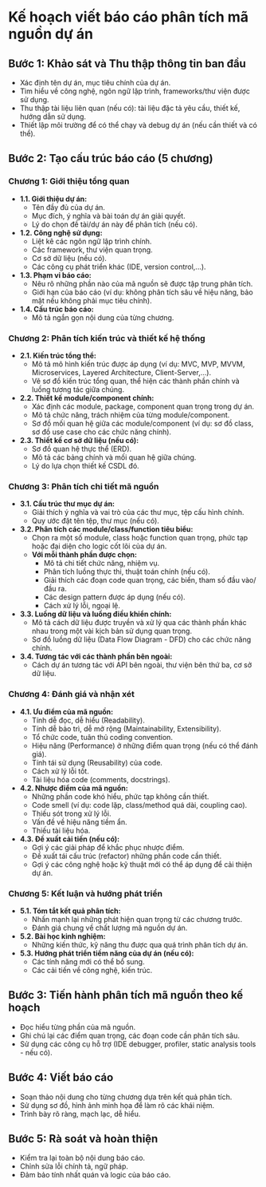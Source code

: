 # Kế hoạch viết báo cáo phân tích mã nguồn dự án

## Bước 1: Khảo sát và Thu thập thông tin ban đầu
- Xác định tên dự án, mục tiêu chính của dự án.
- Tìm hiểu về công nghệ, ngôn ngữ lập trình, frameworks/thư viện được sử dụng.
- Thu thập tài liệu liên quan (nếu có): tài liệu đặc tả yêu cầu, thiết kế, hướng dẫn sử dụng.
- Thiết lập môi trường để có thể chạy và debug dự án (nếu cần thiết và có thể).

## Bước 2: Tạo cấu trúc báo cáo (5 chương)

### Chương 1: Giới thiệu tổng quan
- **1.1. Giới thiệu dự án:**
    - Tên đầy đủ của dự án.
    - Mục đích, ý nghĩa và bài toán dự án giải quyết.
    - Lý do chọn đề tài/dự án này để phân tích (nếu có).
- **1.2. Công nghệ sử dụng:**
    - Liệt kê các ngôn ngữ lập trình chính.
    - Các framework, thư viện quan trọng.
    - Cơ sở dữ liệu (nếu có).
    - Các công cụ phát triển khác (IDE, version control,...).
- **1.3. Phạm vi báo cáo:**
    - Nêu rõ những phần nào của mã nguồn sẽ được tập trung phân tích.
    - Giới hạn của báo cáo (ví dụ: không phân tích sâu về hiệu năng, bảo mật nếu không phải mục tiêu chính).
- **1.4. Cấu trúc báo cáo:**
    - Mô tả ngắn gọn nội dung của từng chương.

### Chương 2: Phân tích kiến trúc và thiết kế hệ thống
- **2.1. Kiến trúc tổng thể:**
    - Mô tả mô hình kiến trúc được áp dụng (ví dụ: MVC, MVP, MVVM, Microservices, Layered Architecture, Client-Server,...).
    - Vẽ sơ đồ kiến trúc tổng quan, thể hiện các thành phần chính và luồng tương tác giữa chúng.
- **2.2. Thiết kế module/component chính:**
    - Xác định các module, package, component quan trọng trong dự án.
    - Mô tả chức năng, trách nhiệm của từng module/component.
    - Sơ đồ mối quan hệ giữa các module/component (ví dụ: sơ đồ class, sơ đồ use case cho các chức năng chính).
- **2.3. Thiết kế cơ sở dữ liệu (nếu có):**
    - Sơ đồ quan hệ thực thể (ERD).
    - Mô tả các bảng chính và mối quan hệ giữa chúng.
    - Lý do lựa chọn thiết kế CSDL đó.

### Chương 3: Phân tích chi tiết mã nguồn
- **3.1. Cấu trúc thư mục dự án:**
    - Giải thích ý nghĩa và vai trò của các thư mục, tệp cấu hình chính.
    - Quy ước đặt tên tệp, thư mục (nếu có).
- **3.2. Phân tích các module/class/function tiêu biểu:**
    - Chọn ra một số module, class hoặc function quan trọng, phức tạp hoặc đại diện cho logic cốt lõi của dự án.
    - **Với mỗi thành phần được chọn:**
        - Mô tả chi tiết chức năng, nhiệm vụ.
        - Phân tích luồng thực thi, thuật toán chính (nếu có).
        - Giải thích các đoạn code quan trọng, các biến, tham số đầu vào/đầu ra.
        - Các design pattern được áp dụng (nếu có).
        - Cách xử lý lỗi, ngoại lệ.
- **3.3. Luồng dữ liệu và luồng điều khiển chính:**
    - Mô tả cách dữ liệu được truyền và xử lý qua các thành phần khác nhau trong một vài kịch bản sử dụng quan trọng.
    - Sơ đồ luồng dữ liệu (Data Flow Diagram - DFD) cho các chức năng chính.
- **3.4. Tương tác với các thành phần bên ngoài:**
    - Cách dự án tương tác với API bên ngoài, thư viện bên thứ ba, cơ sở dữ liệu.

### Chương 4: Đánh giá và nhận xét
- **4.1. Ưu điểm của mã nguồn:**
    - Tính dễ đọc, dễ hiểu (Readability).
    - Tính dễ bảo trì, dễ mở rộng (Maintainability, Extensibility).
    - Tổ chức code, tuân thủ coding convention.
    - Hiệu năng (Performance) ở những điểm quan trọng (nếu có thể đánh giá).
    - Tính tái sử dụng (Reusability) của code.
    - Cách xử lý lỗi tốt.
    - Tài liệu hóa code (comments, docstrings).
- **4.2. Nhược điểm của mã nguồn:**
    - Những phần code khó hiểu, phức tạp không cần thiết.
    - Code smell (ví dụ: code lặp, class/method quá dài, coupling cao).
    - Thiếu sót trong xử lý lỗi.
    - Vấn đề về hiệu năng tiềm ẩn.
    - Thiếu tài liệu hóa.
- **4.3. Đề xuất cải tiến (nếu có):**
    - Gợi ý các giải pháp để khắc phục nhược điểm.
    - Đề xuất tái cấu trúc (refactor) những phần code cần thiết.
    - Gợi ý các công nghệ hoặc kỹ thuật mới có thể áp dụng để cải thiện dự án.

### Chương 5: Kết luận và hướng phát triển
- **5.1. Tóm tắt kết quả phân tích:**
    - Nhấn mạnh lại những phát hiện quan trọng từ các chương trước.
    - Đánh giá chung về chất lượng mã nguồn dự án.
- **5.2. Bài học kinh nghiệm:**
    - Những kiến thức, kỹ năng thu được qua quá trình phân tích dự án.
- **5.3. Hướng phát triển tiềm năng của dự án (nếu có):**
    - Các tính năng mới có thể bổ sung.
    - Các cải tiến về công nghệ, kiến trúc.

## Bước 3: Tiến hành phân tích mã nguồn theo kế hoạch
- Đọc hiểu từng phần của mã nguồn.
- Ghi chú lại các điểm quan trọng, các đoạn code cần phân tích sâu.
- Sử dụng các công cụ hỗ trợ (IDE debugger, profiler, static analysis tools - nếu có).

## Bước 4: Viết báo cáo
- Soạn thảo nội dung cho từng chương dựa trên kết quả phân tích.
- Sử dụng sơ đồ, hình ảnh minh họa để làm rõ các khái niệm.
- Trình bày rõ ràng, mạch lạc, dễ hiểu.

## Bước 5: Rà soát và hoàn thiện
- Kiểm tra lại toàn bộ nội dung báo cáo.
- Chỉnh sửa lỗi chính tả, ngữ pháp.
- Đảm bảo tính nhất quán và logic của báo cáo.
